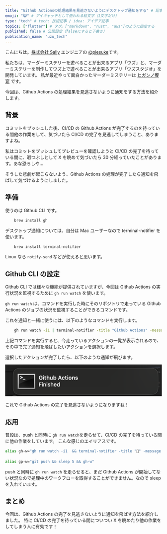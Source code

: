```yaml
---
title: "Github Actionsの処理結果を見逃さないようにデスクトップ通知をする" # 記事のタイトル
emoji: "😸" # アイキャッチとして使われる絵文字（1文字だけ）
type: "tech" # tech: 技術記事 / idea: アイデア記事
topics: ["flutter"] # タグ。["markdown", "rust", "aws"]のように指定する
published: false # 公開設定（falseにすると下書き）
publication_name: "uzu_tech"
---
```


こんにちは。[株式会社 Sally](https://sally-inc.jp/) エンジニアの [@piesuke](https://x.com/piesuke27)です。

私たちは、マーダーミステリーを遊べることが出来るアプリ「ウズ」と、マーダーミステリーを制作してウズ上で遊べることが出来るアプリ「ウズスタジオ」を開発しています。
私が最近やって面白かったマーダーミステリーは [ヒガンノ饗宴](https://uzu-app.com/scenario/4366) です。

今回は、Github Actions の処理結果を見逃さないように通知をする方法を紹介します。

## 背景

コミットをプッシュした後、CI/CD の Github Actions が完了するのを待っている間他の作業をして、気づいたら CI/CD の完了を見逃してしまうこと、ありますよね。

私はコミットをプッシュしてプレビューを確認しようと CI/CD の完了を待っている間に、暇つぶしとして X を眺めて気づいたら 30 分経っていたことがあります。あな恐ろしや...

そうした悲劇が起こらないよう、Github Actions の処理が完了したら通知を飛ばして気づけるようにしました。

## 準備

使うのは Github CLI です。

```bash
    brew install gh
```

デスクトップ通知については、自分は Mac ユーザーなので terminal-notifier を使います。

```bash
    brew install terminal-notifier
```

Linux なら `notify-send` などが使えると思います。

## Github CLI の設定

Github CLI では様々な機能が提供されていますが、今回は Github Actions の実行状況を監視するために `gh run watch` を使います。

`gh run watch` は、コマンドを実行した時にそのリポジトリで走っている Github Actions のジョブの状況を監視することができるコマンドです。

これを通知と一緒に使うには、以下のようなコマンドを実行します。

```bash
    gh run watch -i1 | terminal-notifier -title "Github Actions" -message "Finished"
```

上記コマンドを実行すると、今走っているアクションの一覧が表示されるので、その中で完了通知を飛ばしたいアクションを選択します。

選択したアクションが完了したら、以下のような通知が飛びます。

![](/images/notify.png)

これで Github Actions の完了を見逃さないようになりますね！

## 応用

普段は、push と同時に `gh run watch`を走らせて、CI/CD の完了を待っている間に他の作業をしています。
こんな感じのエイリアスです。

```bash
alias gh-w="gh run watch -i1  && terminal-notifier -title "🍏" -message 'run is done!' -sound Crystal"

alias gp-w="git push && sleep 5 && gh-w"
```

push と同時に `gh run watch` を走らせると、まだ Github Actions が開始してない状況なので処理中のワークフローを取得することができません。なので sleep を入れています。

## まとめ

今回は、Github Actions の完了を見逃さないように通知を飛ばす方法を紹介しました。
特に CI/CD の完了を待っている間についつい X を眺めたり他の作業をしてしまう人に有効です！
